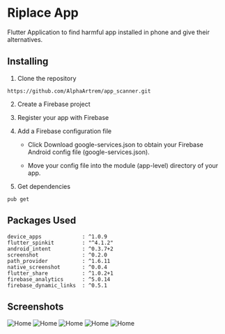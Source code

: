 # Riplace App

Flutter Application to find harmful app installed in phone and give their alternatives.

## Installing 

1. Clone the repository

```
https://github.com/AlphaArtrem/app_scanner.git
```

2. Create a Firebase project

3. Register your app with Firebase

4. Add a Firebase configuration file

    * Click Download google-services.json to obtain your Firebase Android config file (google-services.json).

    * Move your config file into the module (app-level) directory of your app.

5. Get dependencies

```
pub get
```

## Packages Used

```
device_apps             : ^1.0.9
flutter_spinkit         : "^4.1.2"
android_intent          : ^0.3.7+2
screenshot              : ^0.2.0
path_provider           : ^1.6.11
native_screenshot       : ^0.0.4
flutter_share           : ^1.0.2+1
firebase_analytics      : ^5.0.14
firebase_dynamic_links  : ^0.5.1
```

## Screenshots

![Home](/img/1.gif)
![Home](/img/2.gif)
![Home](/img/3.gif)
![Home](/img/4.gif)
![Home](/img/5.gif)